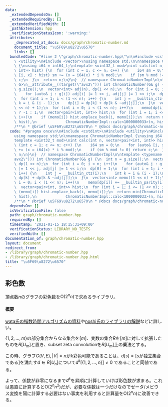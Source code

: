 ```yaml
---
data:
  _extendedDependsOn: []
  _extendedRequiredBy: []
  _extendedVerifiedWith: []
  _pathExtension: hpp
  _verificationStatusIcon: ':warning:'
  attributes:
    _deprecated_at_docs: docs/graph/chromatic-number.md
    document_title: "\u5F69\u8272\u6570"
    links: []
  bundledCode: "#line 2 \"graph/chromatic-number.hpp\"\n\n#include <cstdint>\n#include\
    \ <utility>\n#include <vector>\nusing namespace std;\n\nnamespace ChromaticNumberImpl\
    \ {\nusing i64 = int64_t;\ntemplate <uint32_t mod>\nint calc(int n, vector<pair<int,\
    \ int>> hist) {\n  for (int c = 1; c <= n; c++) {\n    i64 sm = 0;\n    for (auto&\
    \ [i, x] : hist) sm += (x = i64(x) * i % mod);\n    if (sm % mod != 0) return\
    \ c;\n  }\n  return n;\n}\n}  // namespace ChromaticNumberImpl\n\ntemplate <typename\
    \ G>\n__attribute__((target(\"avx2\"))) int ChromaticNumber(G& g) {\n  int n =\
    \ g.size();\n  vector<int> adj(n), dp(1 << n);\n  for (int i = 0; i < n; i++)\n\
    \    for (auto& j : g[i]) adj[i] |= 1 << j, adj[j] |= 1 << i;\n  dp[0] = 1;\n\
    \  for (int i = 1; i < (1 << n); i++) {\n    int j = __builtin_ctz(i);\n    int\
    \ k = i & (i - 1);\n    dp[i] = dp[k] + dp[k & ~adj[j]];\n  }\n  vector<int> memo((1\
    \ << n) + 1);\n  for (int i = 0; i < (1 << n); i++)\n    memo[dp[i]] += __builtin_parity(i)\
    \ ? -1 : 1;\n  vector<pair<int, int>> hist;\n  for (int i = 1; i <= (1 << n);\
    \ i++)\n    if (memo[i]) hist.emplace_back(i, memo[i]);\n  return min(ChromaticNumberImpl::calc<1000000021>(n,\
    \ hist),\n             ChromaticNumberImpl::calc<1000000033>(n, hist));\n}\n\n\
    /**\n * @brief \u5F69\u8272\u6570\n * @docs docs/graph/chromatic-number.md\n */\n"
  code: "#pragma once\n\n#include <cstdint>\n#include <utility>\n#include <vector>\n\
    using namespace std;\n\nnamespace ChromaticNumberImpl {\nusing i64 = int64_t;\n\
    template <uint32_t mod>\nint calc(int n, vector<pair<int, int>> hist) {\n  for\
    \ (int c = 1; c <= n; c++) {\n    i64 sm = 0;\n    for (auto& [i, x] : hist) sm\
    \ += (x = i64(x) * i % mod);\n    if (sm % mod != 0) return c;\n  }\n  return\
    \ n;\n}\n}  // namespace ChromaticNumberImpl\n\ntemplate <typename G>\n__attribute__((target(\"\
    avx2\"))) int ChromaticNumber(G& g) {\n  int n = g.size();\n  vector<int> adj(n),\
    \ dp(1 << n);\n  for (int i = 0; i < n; i++)\n    for (auto& j : g[i]) adj[i]\
    \ |= 1 << j, adj[j] |= 1 << i;\n  dp[0] = 1;\n  for (int i = 1; i < (1 << n);\
    \ i++) {\n    int j = __builtin_ctz(i);\n    int k = i & (i - 1);\n    dp[i] =\
    \ dp[k] + dp[k & ~adj[j]];\n  }\n  vector<int> memo((1 << n) + 1);\n  for (int\
    \ i = 0; i < (1 << n); i++)\n    memo[dp[i]] += __builtin_parity(i) ? -1 : 1;\n\
    \  vector<pair<int, int>> hist;\n  for (int i = 1; i <= (1 << n); i++)\n    if\
    \ (memo[i]) hist.emplace_back(i, memo[i]);\n  return min(ChromaticNumberImpl::calc<1000000021>(n,\
    \ hist),\n             ChromaticNumberImpl::calc<1000000033>(n, hist));\n}\n\n\
    /**\n * @brief \u5F69\u8272\u6570\n * @docs docs/graph/chromatic-number.md\n */\n"
  dependsOn: []
  isVerificationFile: false
  path: graph/chromatic-number.hpp
  requiredBy: []
  timestamp: '2021-01-15 18:15:31+09:00'
  verificationStatus: LIBRARY_NO_TESTS
  verifiedWith: []
documentation_of: graph/chromatic-number.hpp
layout: document
redirect_from:
- /library/graph/chromatic-number.hpp
- /library/graph/chromatic-number.hpp.html
title: "\u5F69\u8272\u6570"
---
```

## 彩色数

頂点数$n$のグラフの彩色数を$\mathrm{O}(2^n n)$で求めるライブラリ。

#### 概要

[wata氏の指数時間アルゴリズムの資料](https://www.slideshare.net/wata_orz/ss-12131479)や[noshi氏のライブラリの解説](https://github.com/noshi91/n91lib_rs/blob/master/src/algorithm/chromatic_number.rs)などに詳しい。

$\lbrace1,2,\ldots,m\rbrace$の部分集合からなる集合を$[m]$、実数の集合$R$を$[m]$に対して拡張したものを$R[U_m]$と置き、subset zeta convolutionを$R[U_m]$上の乗法とする。

この時、グラフ$G(V,E),|V|=n$が$k$彩色可能であることは、$d[s]=[s$が独立集合である$]$を満たす$d \in R[U_n]$について$d^k[\lbrace1,2,\ldots,n\rbrace] \neq 0$
であることと同値である。

よって、係数が非零になるまで$d^k$を昇順に計算していけば彩色数が求まる。これは愚直に計算すると$\mathrm{O}(2^n n^2)$だが、必要な係数は一つだけなのでゼータ/メビウス変換を陽に計算する必要はない事実を利用すると計算量を$\mathrm{O}(2^n n)$に改善できる。
